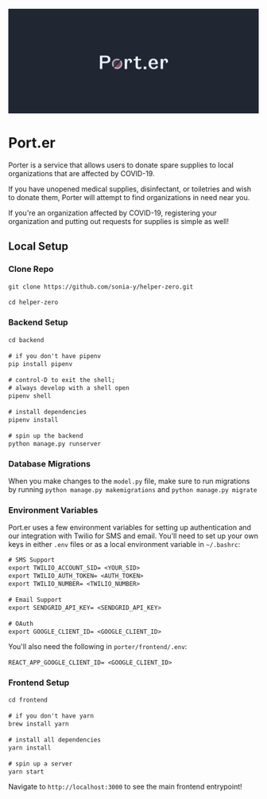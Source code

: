 ![ ](frontend/assets/banner.png)


# Port.er
Porter is a service that allows users to donate spare supplies to local organizations that are affected by COVID-19.

If you have unopened medical supplies, disinfectant, or toiletries and wish to donate them, Porter will attempt to find organizations in need near you.

If you're an organization affected by COVID-19, registering your organization and putting out requests for supplies is simple as well!

## Local Setup

### Clone Repo

`git clone https://github.com/sonia-y/helper-zero.git`

`cd helper-zero`

### Backend Setup
```
cd backend

# if you don't have pipenv
pip install pipenv

# control-D to exit the shell;
# always develop with a shell open
pipenv shell 

# install dependencies
pipenv install

# spin up the backend
python manage.py runserver
```

### Database Migrations
When you make changes to the `model.py` file, make sure to run migrations by running `python manage.py makemigrations` and `python manage.py migrate`

### Environment Variables
Port.er uses a few environment variables for setting up authentication and our integration with Twilio for SMS and email. You'll need to set up your own keys in either `.env` files or as a local environment variable in `~/.bashrc`:

```
# SMS Support
export TWILIO_ACCOUNT_SID= <YOUR_SID>
export TWILIO_AUTH_TOKEN= <AUTH_TOKEN>
export TWILIO_NUMBER= <TWILIO_NUMBER>

# Email Support
export SENDGRID_API_KEY= <SENDGRID_API_KEY>

# OAuth
export GOOGLE_CLIENT_ID= <GOOGLE_CLIENT_ID>
```

You'll also need the following in `porter/frontend/.env`:

`REACT_APP_GOOGLE_CLIENT_ID= <GOOGLE_CLIENT_ID>`

### Frontend Setup

```
cd frontend

# if you don't have yarn
brew install yarn

# install all dependencies
yarn install

# spin up a server
yarn start
```

Navigate to `http://localhost:3000` to see the main frontend entrypoint!
